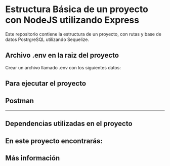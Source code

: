 # Estructura Básica de un proyecto con NodeJS utilizando Express

Este repositorio contiene la estructura de un proyecto, con rutas y base de datos PostrgreSQL utilizando Sequelize.

## Archivo .env en la raiz del proyecto
Crear un archivo llamado .env con los siguientes datos:

## Para ejecutar el proyecto

## Postman

---
## Dependencias utilizadas en el proyecto


## En este proyecto encontrarás:


## Más información


